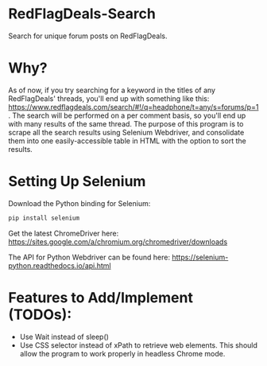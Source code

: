 # RedFlagDeals-Search
Search for unique forum posts on RedFlagDeals.

# Why?
As of now, if you try searching for a keyword in the titles of any RedFlagDeals' threads, you'll end up with something like this: https://www.redflagdeals.com/search/#!/q=headphone/t=any/s=forums/p=1. The search will be performed on a per comment basis, so you'll end up with many results of the same thread.
The purpose of this program is to scrape all the search results using Selenium Webdriver, and consolidate them into one easily-accessible table in HTML with the option to sort the results.

# Setting Up Selenium
Download the Python binding for Selenium:
```Python
pip install selenium
```

Get the latest ChromeDriver here: https://sites.google.com/a/chromium.org/chromedriver/downloads

The API for Python Webdriver can be found here: https://selenium-python.readthedocs.io/api.html

# Features to Add/Implement (TODOs):
- Use Wait instead of sleep()
- Use CSS selector instead of xPath to retrieve web elements. This should allow the program to work properly in headless Chrome mode.
